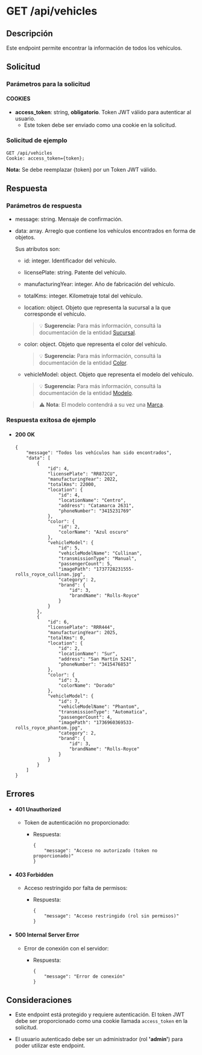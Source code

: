 # GET /api/vehicles

## Descripción

Este endpoint permite encontrar la información de todos los vehículos.

## Solicitud

### Parámetros para la solicitud

#### COOKIES

- **access_token**: string, **obligatorio**. Token JWT válido para autenticar al usuario.
  - Este token debe ser enviado como una cookie en la solicitud.

### Solicitud de ejemplo

```
GET /api/vehicles
Cookie: access_token={token};
```

**Nota:** Se debe reemplazar {token} por un Token JWT válido.

## Respuesta

### Parámetros de respuesta

- message: string. Mensaje de confirmación.
- data: array. Arreglo que contiene los vehículos encontrados en forma de objetos.

  Sus atributos son:

  - id: integer. Identificador del vehículo.
  - licensePlate: string. Patente del vehículo.
  - manufacturingYear: integer. Año de fabricación del vehículo.
  - totalKms: integer. Kilometraje total del vehículo.
  - location: object. Objeto que representa la sucursal a la que corresponde el vehículo.

    > 💡 **Sugerencia:** Para más información, consultá la documentación de la entidad [Sucursal](../../location/main/main.md).

  - color: object. Objeto que representa el color del vehículo.

    > 💡 **Sugerencia:** Para más información, consultá la documentación de la entidad [Color](../../color/main/main.md).

  - vehicleModel: object. Objeto que representa el modelo del vehículo.

    > 💡 **Sugerencia:** Para más información, consultá la documentación de la entidad [Modelo](../../vehicle-model/main/main.md).

    > ⚠️ **Nota**: El modelo contendrá a su vez una [Marca](../../brand/main/main.md).

### Respuesta exitosa de ejemplo

- #### 200 OK

  ```
  {
      "message": "Todos los vehículos han sido encontrados",
      "data": [
          {
              "id": 4,
              "licensePlate": "RR872CU",
              "manufacturingYear": 2022,
              "totalKms": 22000,
              "location": {
                  "id": 4,
                  "locationName": "Centro",
                  "address": "Catamarca 2631",
                  "phoneNumber": "3415231769"
              },
              "color": {
                  "id": 2,
                  "colorName": "Azul oscuro"
              },
              "vehicleModel": {
                  "id": 5,
                  "vehicleModelName": "Cullinan",
                  "transmissionType": "Manual",
                  "passengerCount": 5,
                  "imagePath": "1737728231555-rolls_royce_cullinan.jpg",
                  "category": 2,
                  "brand": {
                      "id": 3,
                      "brandName": "Rolls-Royce"
                  }
              }
          },
          {
              "id": 6,
              "licensePlate": "RRR444",
              "manufacturingYear": 2025,
              "totalKms": 0,
              "location": {
                  "id": 2,
                  "locationName": "Sur",
                  "address": "San Martín 5241",
                  "phoneNumber": "3415476853"
              },
              "color": {
                  "id": 3,
                  "colorName": "Dorado"
              },
              "vehicleModel": {
                  "id": 7,
                  "vehicleModelName": "Phantom",
                  "transmissionType": "Automatica",
                  "passengerCount": 4,
                  "imagePath": "1736960369533-rolls_royce_phantom.jpg",
                  "category": 2,
                  "brand": {
                      "id": 3,
                      "brandName": "Rolls-Royce"
                  }
              }
          }
      ]
  }
  ```

## Errores

- #### 401 Unauthorized

  - Token de autenticación no proporcionado:

    - Respuesta:

      ```
      {
          "message": "Acceso no autorizado (token no proporcionado)"
      }
      ```

- #### 403 Forbidden

  - Acceso restringido por falta de permisos:

    - Respuesta:

      ```
      {
          "message": "Acceso restringido (rol sin permisos)"
      }
      ```

- #### 500 Internal Server Error

  - Error de conexión con el servidor:

    - Respuesta:

      ```
      {
          "message": "Error de conexión"
      }
      ```

## Consideraciones

- Este endpoint está protegido y requiere autenticación. El token JWT debe ser proporcionado como una cookie llamada `access_token` en la solicitud.

- El usuario autenticado debe ser un administrador (rol **'admin'**) para poder utilizar este endpoint.
